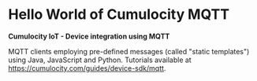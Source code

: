 # Hello World of Cumulocity MQTT

**Cumulocity IoT - Device integration using MQTT**

MQTT clients employing pre-defined messages (called "static templates") using Java, JavaScript and Python. Tutorials available at https://cumulocity.com/guides/device-sdk/mqtt.
